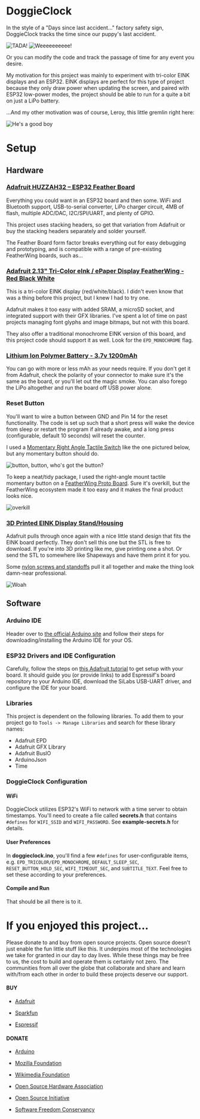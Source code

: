 # DoggieClock
In the style of a "Days since last accident..." factory safety sign, DoggieClock tracks the time since our puppy's last accident.

![TADA!](images/update.gif)
![Weeeeeeeeee!](images/rotate.gif)

Or you can modify the code and track the passage of time for any event you desire.

My motivation for this project was mainly to experiment with tri-color EINK displays and an ESP32.  EINK displays are perfect for this type of project because they only draw power when updating the screen, and paired with ESP32 low-power modes, the project should be able to run for a quite a bit on just a LiPo battery.

...And my other motivation was of course, Leroy, this little gremlin right here:

![He's a good boy](images/leroy.jpg)

# Setup

## Hardware

### [Adafruit HUZZAH32 – ESP32 Feather Board](https://www.adafruit.com/product/3405)
Everything you could want in an ESP32 board and then some.  WiFi and Bluetooth support, USB-to-serial converter, LiPo charger circuit, 4MB of flash, multiple ADC/DAC, I2C/SPI/UART, and plenty of GPIO.

This project uses stacking headers, so get that variation from Adafruit or buy the stacking headers separately and solder yourself.

The Feather Board form factor breaks everything out for easy debugging and prototyping, and is compatible with a range of pre-existing FeatherWing boards, such as...

### [Adafruit 2.13" Tri-Color eInk / ePaper Display FeatherWing - Red Black White](https://www.adafruit.com/product/4128)
This is a tri-color EINK display (red/white/black).  I didn't even know that was a thing before this project, but I knew I had to try one.

Adafruit makes it too easy with added SRAM, a microSD socket, and integrated support with their GFX libraries.  I've spent a lot of time on past projects managing font glyphs and image bitmaps, but not with this board.

They also offer a traditional monochrome EINK version of this board, and this project code should support it as well.  Look for the `EPD_MONOCHROME` flag.

### [Lithium Ion Polymer Battery - 3.7v 1200mAh](https://www.adafruit.com/product/258)
You can go with more or less mAh as your needs require.  If you don't get it from Adafruit, check the polarity of your connector to make sure it's the same as the board, or you'll let out the magic smoke.  You can also forego the LiPo altogether and run the board off USB power alone.

### Reset Button
You'll want to wire a button between GND and Pin 14 for the reset functionality.  The code is set up such that a short press will wake the device from sleep or restart the program if already awake, and a long press (configurable, default 10 seconds) will reset the counter.

I used a [Momentary Right Angle Tactile Switch](https://www.amazon.com/uxcell-Momentary-Tactile-Button-Switch/dp/B008420Z9W/ref=sr_1_4?dchild=1&keywords=tactile+momentary+switch+right+angle&qid=1594523931&sr=8-4) like the one pictured below, but any momentary button should do.

![button, button, who's got the button?](images/button.jpg)

To keep a neat/tidy package, I used the right-angle mount tactile momentary button on a [FeatherWing Proto Board](https://www.adafruit.com/product/2884).  Sure it's overkill, but the FeatherWing ecosystem made it too easy and it makes the final product looks nice.

![overkill](images/buttonboard.jpg)

### [3D Printed EINK Display Stand/Housing](https://learn.adafruit.com/eink-featherwing-display-stand?embeds=allow)
Adafruit pulls through once again with a nice little stand design that fits the EINK board perfectly.  They don't sell this one but the STL is free to download.  If you're into 3D printing like me, give printing one a shot.  Or send the STL to somewhere like Shapeways and have them print it for you.

Some [nylon screws and standoffs](https://www.adafruit.com/product/3299) pull it all together and make the thing look damn-near professional.

![Woah](images/3d_printing_stand-eink-feather.gif)

## Software

### Arduino IDE
Header over to [the official Arduino site](https://www.arduino.cc/en/Main/Software) and follow their steps for downloading/installing the Arduino IDE for your OS.

### ESP32 Drivers and IDE Configuration
Carefully, follow the steps on [this Adafruit tutorial](https://learn.adafruit.com/adafruit-huzzah32-esp32-feather/using-with-arduino-ide) to get setup with your board.  It should guide you (or provide links) to add Espressif's board repository to your Arduino IDE, download the SiLabs USB-UART driver, and configure the IDE for your board.

### Libraries
This project is dependent on the following libraries.  To add them to your project go to `Tools -> Manage Libraries` and search for these library names:

* Adafruit EPD
* Adafruit GFX Library
* Adafruit BusIO
* ArduinoJson
* Time

### DoggieClock Configuration

#### WiFi
DoggieClock utilizes ESP32's WiFi to network with a time server to obtain timestamps.  You'll need to create a file called **secrets.h** that contains `#defines` for `WIFI_SSID` and `WIFI_PASSWORD`.  See **example-secrets.h** for details.

#### User Preferences
In **doggieclock.ino**, you'll find a few `#defines` for user-configurable items, e.g. `EPD_TRICOLOR/EPD_MONOCHROME`, `DEFAULT_SLEEP_SEC`, `RESET_BUTTON_HOLD_SEC`, `WIFI_TIMEOUT_SEC`, and `SUBTITLE_TEXT`.  Feel free to set these according to your preferences.

#### Compile and Run
That should be all there is to it.

# If you enjoyed this project...
Please donate to and buy from open source projects.  Open source doesn't just enable the fun little stuff like this.  It underpins most of the technologies we take for granted in our day to day lives.  While these things may be free to us, the cost to build and operate them is certainly not zero.  The communities from all over the globe that collaborate and share and learn with/from each other in order to build these projects deserve our support.


#### BUY
* [Adafruit](https://www.adafruit.com/)

* [Sparkfun](https://www.sparkfun.com/)

* [Espressif](https://www.espressif.com/)


#### DONATE
* [Arduino](https://www.arduino.cc/en/Main/Donate)

* [Mozilla Foundation](https://foundation.mozilla.org/en/)

* [Wikimedia Foundation](https://wikimediafoundation.org/support/)

* [Open Source Hardware Association](https://www.oshwa.org/)

* [Open Source Initiative](https://opensource.org/)

* [Software Freedom Conservancy](https://sfconservancy.org/)







